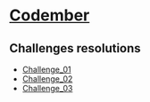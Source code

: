 # [Codember](https://codember.dev)

## Challenges resolutions

- [Challenge_01](https://github.com/fdscotta/codember/tree/main/Challenge_01)
- [Challenge_02](https://github.com/fdscotta/codember/tree/main/Challenge_02)
- [Challenge_03](https://github.com/fdscotta/codember/tree/main/Challenge_03)
